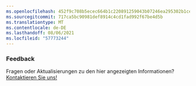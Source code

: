 ```yaml
---
ms.openlocfilehash: 452f9c708b5ecec664b1c220891259043b07246ea295302b1ce0659e82146992
ms.sourcegitcommit: 717ca5bc90981def8914c4cd1fad992f67be4d5b
ms.translationtype: MT
ms.contentlocale: de-DE
ms.lasthandoff: 08/06/2021
ms.locfileid: "57773244"
---
```

### <a name="feedback"></a>Feedback

Fragen oder Aktualisierungen zu den hier angezeigten Informationen? <a href="https://aka.ms/AppComplianceQuestions" target="_blank">Kontaktieren Sie uns!</a>